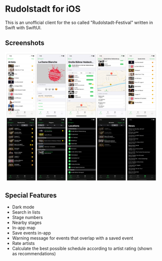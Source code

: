# Rudolstadt for iOS
This is an unofficial client for the so called "Rudolstadt-Festival" written in Swift with SwiftUI.

## Screenshots
![Screenshots](Screenshots.png "Screenshots")

## Special Features
- Dark mode
- Search in lists
- Stage numbers
- Nearby stages
- In-app map
- Save events in-app
- Warning message for events that overlap with a saved event
- Rate artists
- Calculate the best possible schedule according to artist rating (shown as recommendations)
